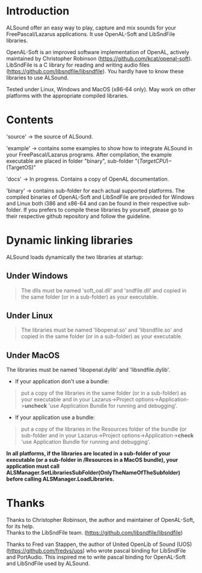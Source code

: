 # Introduction

ALSound offer an easy way to play, capture and mix sounds for your FreePascal/Lazarus applications. It use OpenAL-Soft and LibSndFile libraries.

OpenAL-Soft is an improved software implementation of OpenAL, actively maintained by Christopher Robinson (https://github.com/kcat/openal-soft).
LibSndFile is a C library for reading and writing audio files (https://github.com/libsndfile/libsndfile).
You hardly have to know these libraries to use ALSound.

Tested under Linux, Windows and MacOS (x86-64 only).
May work on other platforms with the appropriate compiled libraries.

# Contents

'source' -> the source of ALSound.

'example' -> contains some examples to show how to integrate ALSound in your FreePascal/Lazarus programs. After compilation, the example executable are placed in folder "binary", sub-folder "$(TargetCPU)-$(TargetOS)"

'docs' -> In progress. Contains a copy of OpenAL documentation.

'binary' -> contains sub-folder for each actual supported platforms. The compiled binaries of OpenAL-Soft and LibSndFile are provided for Windows and Linux both i386 and x86-64 and can be found in their respective sub-folder. If you prefers to compile these libraries by yourself, please go to their respective github repository and follow the guideline.  
# Dynamic linking libraries

ALSound loads dynamically the two libraries at startup:

## Under Windows
> The dlls must be named 'soft_oal.dll' and 'sndfile.dll' and copied in the same folder (or in a sub-folder) as your executable.

## Under Linux
> The libraries must be named 'libopenal.so' and 'libsndfile.so' and copied in the same folder (or in a sub-folder) as your executable.

## Under MacOS
The libraries must be named 'libopenal.dylib' and 'libsndfile.dylib'.
- If your application don't use a bundle:
> put a copy of the libraries in the same folder (or in a sub-folder) as your executable and in your Lazarus->Project options->Application->**uncheck** 'use Application Bundle for running and debugging'.
- If your application use a bundle:
> put a copy of the libraries in the Resources folder of the bundle (or sub-folder and in your Lazarus->Project options->Application->**check** 'use Application Bundle for running and debugging'.

**In all platforms, if the libraries are located in a sub-folder of your executable (or a sub-folder in /Resources in a MacOS bundle), your application must call ALSManager.SetLibrariesSubFolder(OnlyTheNameOfTheSubfolder) before calling ALSManager.LoadLibraries.**

# Thanks
Thanks to Christopher Robinson, the author and maintainer of OpenAL-Soft, for its help.  
Thanks to the LibSndFile team.
(https://github.com/libsndfile/libsndfile)  

Thanks to Fred van Stappen, the author of United OpenLib of Sound (UOS) (https://github.com/fredvs/uos) who wrote pascal binding for LibSndFile and PortAudio. This inspired me to write pascal binding for OpenAL-Soft and LibSndFile used by ALSound.


